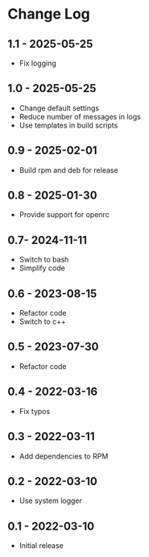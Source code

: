 # Change Log

## 1.1 - 2025-05-25
- Fix logging

## 1.0 - 2025-05-25
- Change default settings
- Reduce number of messages in logs
- Use templates in build scripts

## 0.9 - 2025-02-01
- Build rpm and deb for release

## 0.8 - 2025-01-30
- Provide support for openrc

## 0.7- 2024-11-11
- Switch to bash
- Simplify code

## 0.6 - 2023-08-15
- Refactor code
- Switch to c++

## 0.5 - 2023-07-30
- Refactor code

## 0.4 - 2022-03-16
- Fix typos

## 0.3 - 2022-03-11
- Add dependencies to RPM

## 0.2 - 2022-03-10
- Use system logger

## 0.1 - 2022-03-10
- Initial release
